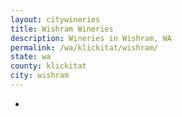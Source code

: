 ```yaml
---
layout: citywineries
title: Wishram Wineries
description: Wineries in Wishram, WA
permalink: /wa/klickitat/wishram/
state: wa
county: klickitat
city: wishram
---
```

-
